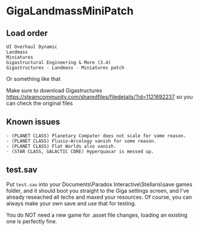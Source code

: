 # GigaLandmassMiniPatch

## Load order
```
UI Overhaul Dynamic
Landmass
Miniatures
Gigastructural Engineering & More (3.4)
Gigastructures - Landmass - Miniatures patch
```
Or something like that

Make sure to download Gigastructures https://steamcommunity.com/sharedfiles/filedetails/?id=1121692237 so you can check the original files

## Known issues
```
- (PLANET CLASS) Planetary Computer does not scale for some reason.  
- (PLANET CLASS) Flusio-Arcology vanish for some reason.  
- (PLANET CLASS) Flat Worlds also vanish.  
- (STAR CLASS, GALACTIC CORE) Hyperquasar is messed up.  
```
## test.sav
Put `test.sav` into your Documents\Paradox Interactive\Stellaris\save games folder, and it should boot you straight to the Giga settings screen, and I've already reseached all techs and maxed your resources. Of course, you can always make your own save and use that for testing.

You do NOT need a new game for .asset file changes, loading an existing one is perfectly fine.
